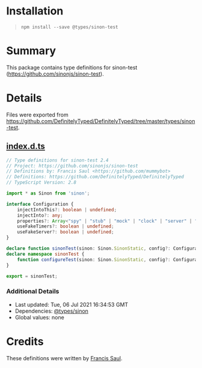 # Installation
> `npm install --save @types/sinon-test`

# Summary
This package contains type definitions for sinon-test (https://github.com/sinonjs/sinon-test).

# Details
Files were exported from https://github.com/DefinitelyTyped/DefinitelyTyped/tree/master/types/sinon-test.
## [index.d.ts](https://github.com/DefinitelyTyped/DefinitelyTyped/tree/master/types/sinon-test/index.d.ts)
````ts
// Type definitions for sinon-test 2.4
// Project: https://github.com/sinonjs/sinon-test
// Definitions by: Francis Saul <https://github.com/mummybot>
// Definitions: https://github.com/DefinitelyTyped/DefinitelyTyped
// TypeScript Version: 2.8

import * as Sinon from 'sinon';

interface Configuration {
    injectIntoThis?: boolean | undefined;
    injectInto?: any;
    properties?: Array<"spy" | "stub" | "mock" | "clock" | "server" | "requests"> | undefined;
    useFakeTimers?: boolean | undefined;
    useFakeServer?: boolean | undefined;
}

declare function sinonTest(sinon: Sinon.SinonStatic, config?: Configuration): any;
declare namespace sinonTest {
    function configureTest(sinon: Sinon.SinonStatic, config?: Configuration): any;
}

export = sinonTest;

````

### Additional Details
 * Last updated: Tue, 06 Jul 2021 16:34:53 GMT
 * Dependencies: [@types/sinon](https://npmjs.com/package/@types/sinon)
 * Global values: none

# Credits
These definitions were written by [Francis Saul](https://github.com/mummybot).
